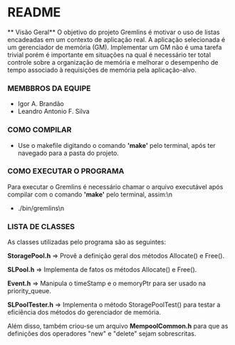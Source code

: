 # README #
** Visão Geral**
O objetivo do projeto Gremlins é motivar o uso de listas encadeadas em um contexto de aplicação real. A aplicação selecionada
é um gerenciador de memória (GM). Implementar um GM não é uma tarefa trivial porém é importante em situações na qual é necessário
ter total controle sobre a organização de memória e melhorar o desempenho de tempo associado à requisições de memória
pela aplicação-alvo.

### MEMBBROS DA EQUIPE ###
* Igor A. Brandão
* Leandro Antonio F. Silva

### COMO COMPILAR ###
* Use o makefile digitando o comando **'make'** pelo terminal, após ter navegado para a pasta do projeto.

### COMO EXECUTAR O PROGRAMA ###
Para executar o Gremlins é necessário chamar o arquivo executável após compilar com o comando **'make'** pelo terminal,
assim:\n
* ./bin/gremlins\n

### LISTA DE CLASSES ###
As classes utilizadas pelo programa são as seguintes:

**StoragePool.h** => Provê a definição geral dos métodos Allocate() e Free().

**SLPool.h** => Implementa de fatos os métodos Allocate() e Free().

**Event.h** => Manipula o timeStamp e o memoryPtr para ser usado na priority_queue.

**SLPoolTester.h** => Implementa o método StoragePoolTest() para testar a eficiência dos métodos do gerenciador de memória.

Além disso, também criou-se um arquivo **MempoolCommon.h** para que as definições dos operadores "new" e "delete" sejam sobrescritas.
